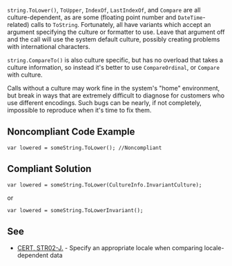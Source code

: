 
`string.ToLower()`, `ToUpper`, `IndexOf`, `LastIndexOf`, and `Compare` are all culture-dependent, as are some (floating point number and `DateTime`-related) calls to `ToString`. Fortunately, all have variants which accept an argument specifying the culture or formatter to use. Leave that argument off and the call will use the system default culture, possibly creating problems with international characters.

`string.CompareTo()` is also culture specific, but has no overload that takes a culture information, so instead it's better to use `CompareOrdinal`, or `Compare` with culture.

Calls without a culture may work fine in the system's "home" environment, but break in ways that are extremely difficult to diagnose for customers who use different encodings. Such bugs can be nearly, if not completely, impossible to reproduce when it's time to fix them.

## Noncompliant Code Example


    var lowered = someString.ToLower(); //Noncompliant


## Compliant Solution


    var lowered = someString.ToLower(CultureInfo.InvariantCulture);


or


    var lowered = someString.ToLowerInvariant();


## See

- [CERT, STR02-J.](https://wiki.sei.cmu.edu/confluence/x/4zdGBQ) - Specify an appropriate locale when comparing locale-dependent data

